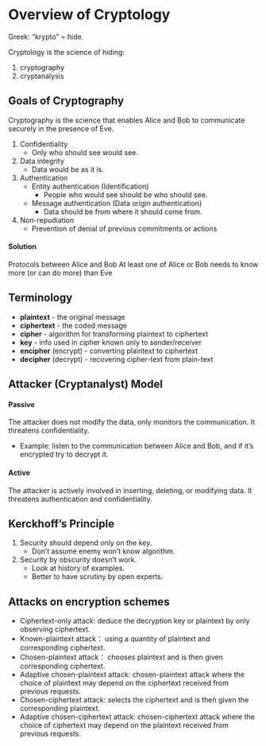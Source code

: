 # Overview of Cryptology

Greek: “krypto” = hide.

Cryptology is the science of hiding:

1. cryptography
2. cryptanalysis

## Goals of Cryptography

Cryptography is the science that enables Alice and Bob to communicate securely in the presence of Eve.

1. Confidentiality
   * Only who should see would see.
2. Data integrity
   * Data would be as it is.
3. Authentication
   * Entity authentication \(Identification\) 
     * People who would see should be who should see.
   * Message authentication \(Data origin authentication\)
     * Data should be from where it should come from.
4. Non-repudiation
   * Prevention of denial of previous commitments or actions 

#### Solution

Protocols between Alice and Bob At least one of Alice or Bob needs to know more \(or can do more\) than Eve

## Terminology

* **plaintext** - the original message
* **ciphertext** - the coded message
* **cipher** - algorithm for transforming plaintext to ciphertext
* **key** - info used in cipher known only to sender/receiver
* **encipher** \(encrypt\) - converting plaintext to ciphertext
* **decipher** \(decrypt\) - recovering cipher-text from plain-text

## Attacker \(Cryptanalyst\) Model

#### Passive

The attacker does not modify the data, only monitors the communication. It threatens confidentiality.

* Example: listen to the communication between Alice and Bob, and if it’s encrypted try to decrypt it. 

#### Active

The attacker is actively involved in inserting, deleting, or modifying data. It threatens authentication and confidentiality.

## Kerckhoff’s Principle

1. Security should depend only on the key.
   * Don’t assume enemy won’t know algorithm.
2. Security by obscurity doesn’t work.
   * Look at history of examples.
   * Better to have scrutiny by open experts.

## Attacks on encryption schemes

* Ciphertext-only attack: deduce the decryption key or plaintext by only observing ciphertext. 
* Known-plaintext attack： using a quantity of plaintext and corresponding ciphertext. 
* Chosen-plaintext attack： chooses plaintext and is then given corresponding ciphertext. 
* Adaptive chosen-plaintext attack: chosen-plaintext attack where the choice of plaintext may depend on the ciphertext received from previous requests. 
* Chosen-ciphertext attack: selects the ciphertext and is then given the corresponding plaintext. 
* Adaptive chosen-ciphertext attack: chosen-ciphertext attack where the choice of ciphertext may depend on the plaintext received from previous requests.

